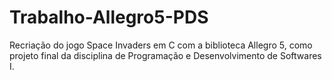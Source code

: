 # Trabalho-Allegro5-PDS
Recriação do jogo Space Invaders em C com a biblioteca Allegro 5, como projeto final da disciplina de Programação e Desenvolvimento de Softwares I.

